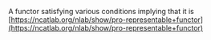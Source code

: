 A functor satisfying various conditions implying that it is [https://ncatlab.org/nlab/show/pro-representable+functor](https://ncatlab.org/nlab/show/pro-representable+functor)

